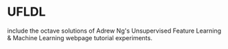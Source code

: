 # UFLDL
include the octave solutions of Adrew Ng's Unsupervised Feature Learning &amp; Machine Learning webpage tutorial experiments.

